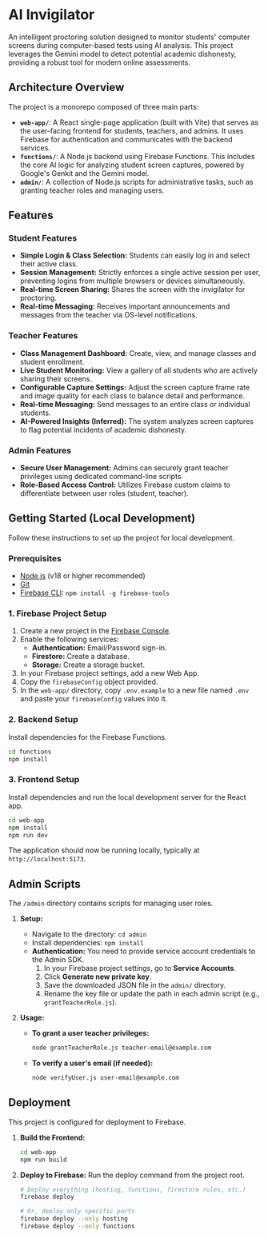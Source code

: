 # AI Invigilator

An intelligent proctoring solution designed to monitor students' computer screens during computer-based tests using AI analysis. This project leverages the Gemini model to detect potential academic dishonesty, providing a robust tool for modern online assessments.

## Architecture Overview

The project is a monorepo composed of three main parts:

*   **`web-app/`**: A React single-page application (built with Vite) that serves as the user-facing frontend for students, teachers, and admins. It uses Firebase for authentication and communicates with the backend services.
*   **`functions/`**: A Node.js backend using Firebase Functions. This includes the core AI logic for analyzing student screen captures, powered by Google's Genkit and the Gemini model.
*   **`admin/`**: A collection of Node.js scripts for administrative tasks, such as granting teacher roles and managing users.

## Features

### Student Features

*   **Simple Login & Class Selection:** Students can easily log in and select their active class.
*   **Session Management:** Strictly enforces a single active session per user, preventing logins from multiple browsers or devices simultaneously.
*   **Real-time Screen Sharing:** Shares the screen with the invigilator for proctoring.
*   **Real-time Messaging:** Receives important announcements and messages from the teacher via OS-level notifications.

### Teacher Features

*   **Class Management Dashboard:** Create, view, and manage classes and student enrollment.
*   **Live Student Monitoring:** View a gallery of all students who are actively sharing their screens.
*   **Configurable Capture Settings:** Adjust the screen capture frame rate and image quality for each class to balance detail and performance.
*   **Real-time Messaging:** Send messages to an entire class or individual students.
*   **AI-Powered Insights (Inferred):** The system analyzes screen captures to flag potential incidents of academic dishonesty.

### Admin Features

*   **Secure User Management:** Admins can securely grant teacher privileges using dedicated command-line scripts.
*   **Role-Based Access Control:** Utilizes Firebase custom claims to differentiate between user roles (student, teacher).

## Getting Started (Local Development)

Follow these instructions to set up the project for local development.

### Prerequisites

*   [Node.js](https://nodejs.org/) (v18 or higher recommended)
*   [Git](https://git-scm.com/)
*   [Firebase CLI](https://firebase.google.com/docs/cli#install_the_cli): `npm install -g firebase-tools`

### 1. Firebase Project Setup

1.  Create a new project in the [Firebase Console](https://console.firebase.google.com/).
2.  Enable the following services:
    *   **Authentication:** Email/Password sign-in.
    *   **Firestore:** Create a database.
    *   **Storage:** Create a storage bucket.
3.  In your Firebase project settings, add a new Web App.
4.  Copy the `firebaseConfig` object provided.
5.  In the `web-app/` directory, copy `.env.example` to a new file named `.env` and paste your `firebaseConfig` values into it.

### 2. Backend Setup

Install dependencies for the Firebase Functions.

```bash
cd functions
npm install
```

### 3. Frontend Setup

Install dependencies and run the local development server for the React app.

```bash
cd web-app
npm install
npm run dev
```

The application should now be running locally, typically at `http://localhost:5173`.

## Admin Scripts

The `/admin` directory contains scripts for managing user roles.

1.  **Setup:**
    *   Navigate to the directory: `cd admin`
    *   Install dependencies: `npm install`
    *   **Authentication:** You need to provide service account credentials to the Admin SDK.
        1.  In your Firebase project settings, go to **Service Accounts**.
        2.  Click **Generate new private key**.
        3.  Save the downloaded JSON file in the `admin/` directory.
        4.  Rename the key file or update the path in each admin script (e.g., `grantTeacherRole.js`).

2.  **Usage:**
    *   **To grant a user teacher privileges:**
        ```bash
        node grantTeacherRole.js teacher-email@example.com
        ```
    *   **To verify a user's email (if needed):**
        ```bash
        node verifyUser.js user-email@example.com
        ```

## Deployment

This project is configured for deployment to Firebase.

1.  **Build the Frontend:**
    ```bash
    cd web-app
    npm run build
    ```

2.  **Deploy to Firebase:**
    Run the deploy command from the project root.
    ```bash
    # Deploy everything (hosting, functions, firestore rules, etc.)
    firebase deploy

    # Or, deploy only specific parts
    firebase deploy --only hosting
    firebase deploy --only functions
    ```